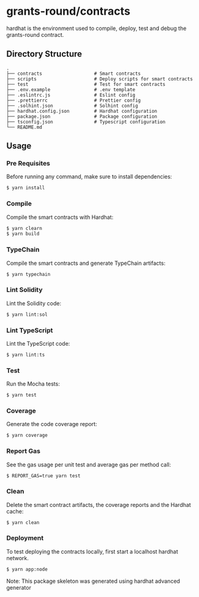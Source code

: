 # grants-round/contracts

hardhat is the environment used to compile, deploy, test and debug the grants-round contract.

## Directory Structure

```
.
├── contracts                   # Smart contracts
├── scripts                     # Deploy scripts for smart contracts
├── test                        # Test for smart contracts
├── .env.example                # .env template
├── .eslintrc.js                # Eslint config
├── .prettierrc                 # Prettier config
├── .solhint.json               # Solhint config
├── hardhat.config.json         # Hardhat configuration
├── package.json                # Package configuration
├── tsconfig.json               # Typescript configuration
└── README.md
```

## Usage

### Pre Requisites

Before running any command, make sure to install dependencies:

```sh
$ yarn install
```

### Compile

Compile the smart contracts with Hardhat:

```sh
$ yarn clearn
$ yarn build
```

### TypeChain

Compile the smart contracts and generate TypeChain artifacts:

```sh
$ yarn typechain
```

### Lint Solidity

Lint the Solidity code:

```sh
$ yarn lint:sol
```

### Lint TypeScript

Lint the TypeScript code:

```sh
$ yarn lint:ts
```

### Test

Run the Mocha tests:

```sh
$ yarn test
```

### Coverage

Generate the code coverage report:

```sh
$ yarn coverage
```

### Report Gas

See the gas usage per unit test and average gas per method call:

```sh
$ REPORT_GAS=true yarn test
```

### Clean

Delete the smart contract artifacts, the coverage reports and the Hardhat cache:

```sh
$ yarn clean
```

### Deployment

To test deploying the contracts locally, first start a localhost hardhat network.

```sh
$ yarn app:node
```


Note: This package skeleton was generated using hardhat advanced generator
